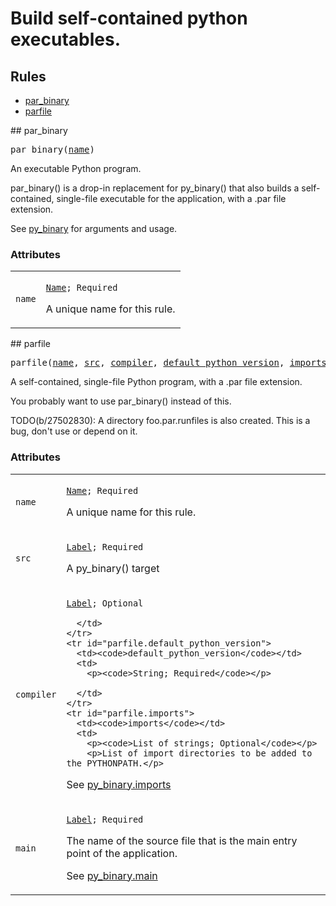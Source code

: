 
<!---
Documentation generated by Skydoc
-->
<h1>Build self-contained python executables.</h1>


<nav class="toc">
  <h2>Rules</h2>
  <ul>
    <li><a href="#par_binary">par_binary</a></li>
    <li><a href="#parfile">parfile</a></li>
  </ul>
</nav>
<a name="par_binary"></a>
## par_binary

<pre>
par_binary(<a href="#par_binary.name">name</a>)
</pre>

An executable Python program.

par_binary() is a drop-in replacement for py_binary() that also
builds a self-contained, single-file executable for the
application, with a .par file extension.

See [py_binary](http://www.bazel.io/docs/be/python.html#py_binary)
for arguments and usage.


<a name="par_binary_args"></a>
### Attributes


<table class="params-table">
  <colgroup>
    <col class="col-param" />
    <col class="col-description" />
  </colgroup>
  <tbody>
    <tr id="par_binary.name">
      <td><code>name</code></td>
      <td>
        <p><code><a href="http://bazel.io/docs/build-ref.html#name">Name</a>; Required</code></p>
        <p>A unique name for this rule.</p>
      </td>
    </tr>
  </tbody>
</table>
<a name="parfile"></a>
## parfile

<pre>
parfile(<a href="#parfile.name">name</a>, <a href="#parfile.src">src</a>, <a href="#parfile.compiler">compiler</a>, <a href="#parfile.default_python_version">default_python_version</a>, <a href="#parfile.imports">imports</a>, <a href="#parfile.main">main</a>)
</pre>

A self-contained, single-file Python program, with a .par file extension.

You probably want to use par_binary() instead of this.

TODO(b/27502830): A directory foo.par.runfiles is also created. This
is a bug, don't use or depend on it.


<a name="parfile_args"></a>
### Attributes


<table class="params-table">
  <colgroup>
    <col class="col-param" />
    <col class="col-description" />
  </colgroup>
  <tbody>
    <tr id="parfile.name">
      <td><code>name</code></td>
      <td>
        <p><code><a href="http://bazel.io/docs/build-ref.html#name">Name</a>; Required</code></p>
        <p>A unique name for this rule.</p>
      </td>
    </tr>
    <tr id="parfile.src">
      <td><code>src</code></td>
      <td>
        <p><code><a href="http://bazel.io/docs/build-ref.html#labels">Label</a>; Required</code></p>
        <p>A py_binary() target</p>
      </td>
    </tr>
    <tr id="parfile.compiler">
      <td><code>compiler</code></td>
      <td>
        <p><code><a href="http://bazel.io/docs/build-ref.html#labels">Label</a>; Optional</code></p>
        
      </td>
    </tr>
    <tr id="parfile.default_python_version">
      <td><code>default_python_version</code></td>
      <td>
        <p><code>String; Required</code></p>
        
      </td>
    </tr>
    <tr id="parfile.imports">
      <td><code>imports</code></td>
      <td>
        <p><code>List of strings; Optional</code></p>
        <p>List of import directories to be added to the PYTHONPATH.</p>
<p>See <a href="http://www.bazel.io/docs/be/python.html#py_binary.imports">py_binary.imports</a></p>
      </td>
    </tr>
    <tr id="parfile.main">
      <td><code>main</code></td>
      <td>
        <p><code><a href="http://bazel.io/docs/build-ref.html#labels">Label</a>; Required</code></p>
        <p>The name of the source file that is the main entry point of
the application.</p>
<p>See <a href="http://www.bazel.io/docs/be/python.html#py_binary.main">py_binary.main</a></p>
      </td>
    </tr>
  </tbody>
</table>
